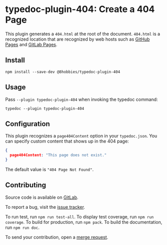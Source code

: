 # typedoc-plugin-404: Create a 404 Page

This plugin generates a `404.html` at the root of the document. `404.html` is a recognized location
that are recognized by web hosts such as [GitHub Pages][] and [GitLab Pages][].

## Install

```
npm install --save-dev @8hobbies/typedoc-plugin-404
```

## Usage

Pass `--plugin typedoc-plugin-404` when invoking the typedoc command:

```
typedoc --plugin typedoc-plugin-404
```

## Configuration

This plugin recognizes a `page404Content` option in your `typedoc.json`. You can specify custom content that shows up in the 404 page:

```json
{
  page404Content: "This page does not exist."
}
```

The default value is `"404 Page Not Found"`.

## Contributing

Source code is available on [GitLab][].

To report a bug, visit the [issue tracker][].

To run test, run `npm run test-all`. To display test coverage, run `npm run
coverage`. To build for production, run `npm pack`. To build the documentation,
run `npm run doc`.

To send your contribution, open a [merge request][].

[GitHub Pages]: https://docs.github.com/en/pages/getting-started-with-github-pages/creating-a-custom-404-page-for-your-github-pages-site
[GitLab Pages]: https://docs.gitlab.com/ee/user/project/pages/introduction.html#custom-error-codes-pages
[GitLab]: https://gitlab.com/8hobbies/typedoc-plugin-404
[issue tracker]: https://gitlab.com/8hobbies/typedoc-plugin-404/issues
[merge request]: https://gitlab.com/8hobbies/typedoc-plugin-404/-/merge_requests
